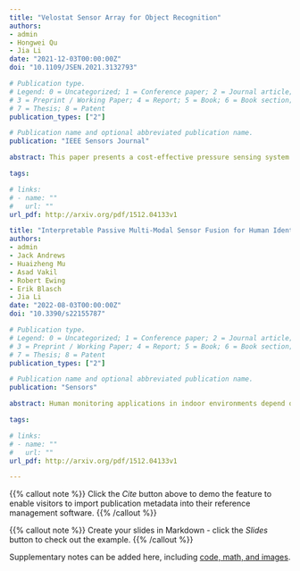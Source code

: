 ```yaml
---
title: "Velostat Sensor Array for Object Recognition"
authors:
- admin
- Hongwei Qu
- Jia Li
date: "2021-12-03T00:00:00Z"
doi: "10.1109/JSEN.2021.3132793"

# Publication type.
# Legend: 0 = Uncategorized; 1 = Conference paper; 2 = Journal article;
# 3 = Preprint / Working Paper; 4 = Report; 5 = Book; 6 = Book section;
# 7 = Thesis; 8 = Patent
publication_types: ["2"]

# Publication name and optional abbreviated publication name.
publication: "IEEE Sensors Journal"

abstract: This paper presents a cost-effective pressure sensing system for object detection and identification. The pressure sensing system consists of a 27×27 piezoresistive sensor array made of carbon composite Velostat, a signal processing subsystem for signal scanning, amplification, registration, and enhancement. A convolutional neural network is used to classify various objects through the pressure signals produced and processed by the sensing array. Based on systematic characterizations and calibrations of sensing materials and system sensitivity, three experiment setups are established to recognize 10 objects to be detected. In series of experiments, a pressure image data set consisting of 32264 frames of images is first assembled to represent the 10 objects. Contrast enhancement algorithm was used to process the pressure image data set and combined with a convolutional neural network ResNet-PI to classify the 10 objects. For pressure images collected with the preestablished three experiment setups, an overall accuracy of 0.9854 is achieved. Compared with other systems based on Velostat sensor array, the system demonstrated in this study features improvements in structural robustness, detection repeatability and system reliability, suggesting its potential applications in emerging areas including human-computer interaction and smart health monitoring.

tags:

# links:
# - name: ""
#   url: ""
url_pdf: http://arxiv.org/pdf/1512.04133v1

title: "Interpretable Passive Multi-Modal Sensor Fusion for Human Identification and Activity Recognition"
authors:
- admin
- Jack Andrews
- Huaizheng Mu
- Asad Vakil
- Robert Ewing
- Erik Blasch 
- Jia Li
date: "2022-08-03T00:00:00Z"
doi: "10.3390/s22155787"

# Publication type.
# Legend: 0 = Uncategorized; 1 = Conference paper; 2 = Journal article;
# 3 = Preprint / Working Paper; 4 = Report; 5 = Book; 6 = Book section;
# 7 = Thesis; 8 = Patent
publication_types: ["2"]

# Publication name and optional abbreviated publication name.
publication: "Sensors"

abstract: Human monitoring applications in indoor environments depend on accurate human identification and activity recognition (HIAR). Single modality sensor systems have shown to be accurate for HIAR, but there are some shortcomings to these systems, such as privacy, intrusion, and costs. To combat these shortcomings for a long-term monitoring solution, an interpretable, passive, multi-modal, sensor fusion system PRF-PIR is proposed in this work. PRF-PIR is composed of one software-defined radio (SDR) device and one novel passive infrared (PIR) sensor system. A recurrent neural network (RNN) is built as the HIAR model for this proposed solution to handle the temporal dependence of passive information captured by both modalities. We validate our proposed PRF-PIR system for a potential human monitoring system through the data collection of eleven activities from twelve human subjects in an academic office environment. From our data collection, the efficacy of the sensor fusion system is proven via an accuracy of 0.9866 for human identification and an accuracy of 0.9623 for activity recognition. The results of the system are supported with explainable artificial intelligence (XAI) methodologies to serve as a validation for sensor fusion over the deployment of single sensor solutions. PRF-PIR provides a passive, non-intrusive, and highly accurate system that allows for robustness in uncertain, highly similar, and complex at-home activities performed by a variety of human subjects.

tags:

# links:
# - name: ""
#   url: ""
url_pdf: http://arxiv.org/pdf/1512.04133v1

---
```


{{% callout note %}}
Click the *Cite* button above to demo the feature to enable visitors to import publication metadata into their reference management software.
{{% /callout %}}

{{% callout note %}}
Create your slides in Markdown - click the *Slides* button to check out the example.
{{% /callout %}}

Supplementary notes can be added here, including [code, math, and images](https://wowchemy.com/docs/writing-markdown-latex/).

